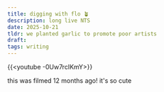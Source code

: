 ```yaml
---
title: digging with flo 🪴
description: long live NTS
date: 2025-10-21
tldr: we planted garlic to promote poor artists
draft: 
tags: writing
---
```


{{<youtube -0Uw7rcIKmY>}}

this was filmed 12 months ago! it's so cute 